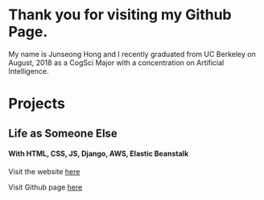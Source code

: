 # Thank you for visiting my Github Page.
My name is Junseong Hong and I recently graduated from UC Berkeley on August, 2018 as a CogSci Major with a concentration on Artificial Intelligence.

# Projects

## Life as Someone Else
#### With HTML, CSS, JS, Django, AWS, Elastic Beanstalk 
Visit the website [here](http://django-env.cmi95gspuf.us-west-1.elasticbeanstalk.com/las/)

Visit Github page [here](https://github.com/jakehong0521/las)